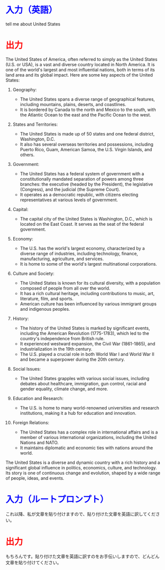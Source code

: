 # <span style="color:blue">入力（英語）</span>
tell me about United States


# <span style="color:red">出力</span>
The United States of America, often referred to simply as the United States (U.S. or USA), is a vast and diverse country located in North America. It is one of the world's largest and most influential nations, both in terms of its land area and its global impact. Here are some key aspects of the United States:

1. Geography:
   - The United States spans a diverse range of geographical features, including mountains, plains, deserts, and coastlines.
   - It is bordered by Canada to the north and Mexico to the south, with the Atlantic Ocean to the east and the Pacific Ocean to the west.

2. States and Territories:
   - The United States is made up of 50 states and one federal district, Washington, D.C.
   - It also has several overseas territories and possessions, including Puerto Rico, Guam, American Samoa, the U.S. Virgin Islands, and others.

3. Government:
   - The United States has a federal system of government with a constitutionally mandated separation of powers among three branches: the executive (headed by the President), the legislative (Congress), and the judicial (the Supreme Court).
   - It operates as a democratic republic, with citizens electing representatives at various levels of government.

4. Capital:
   - The capital city of the United States is Washington, D.C., which is located on the East Coast. It serves as the seat of the federal government.

5. Economy:
   - The U.S. has the world's largest economy, characterized by a diverse range of industries, including technology, finance, manufacturing, agriculture, and services.
   - It is home to some of the world's largest multinational corporations.

6. Culture and Society:
   - The United States is known for its cultural diversity, with a population composed of people from all over the world.
   - It has a rich cultural heritage, including contributions to music, art, literature, film, and sports.
   - American culture has been influenced by various immigrant groups and indigenous peoples.

7. History:
   - The history of the United States is marked by significant events, including the American Revolution (1775-1783), which led to the country's independence from British rule.
   - It experienced westward expansion, the Civil War (1861-1865), and industrialization in the 19th century.
   - The U.S. played a crucial role in both World War I and World War II and became a superpower during the 20th century.

8. Social Issues:
   - The United States grapples with various social issues, including debates about healthcare, immigration, gun control, racial and gender equality, climate change, and more.

9. Education and Research:
   - The U.S. is home to many world-renowned universities and research institutions, making it a hub for education and innovation.

10. Foreign Relations:
    - The United States has a complex role in international affairs and is a member of various international organizations, including the United Nations and NATO.
    - It maintains diplomatic and economic ties with nations around the world.

The United States is a diverse and dynamic country with a rich history and a significant global influence in politics, economics, culture, and technology. Its story is one of continuous change and evolution, shaped by a wide range of people, ideas, and events.

# <span style="color:blue">入力（ルートプロンプト）</span>
これ以降、私が文章を貼り付けますので、貼り付けた文章を英語に訳してください。


# <span style="color:red">出力</span>
もちろんです。貼り付けた文章を英語に訳すのをお手伝いしますので、どんどん文章を貼り付けてください。
